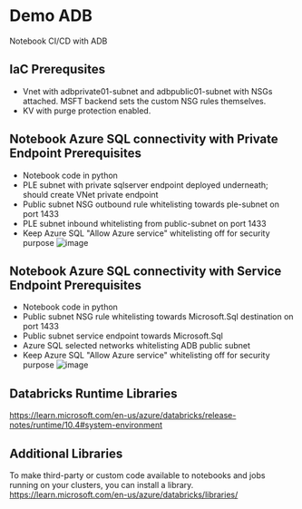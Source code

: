 # Demo ADB
Notebook CI/CD with ADB

## IaC Prerequsites
- Vnet with adbprivate01-subnet and adbpublic01-subnet with NSGs attached. MSFT backend sets the custom NSG rules themselves.
- KV with purge protection enabled.

## Notebook Azure SQL connectivity with Private Endpoint Prerequisites
- Notebook code in python
- PLE subnet with private sqlserver endpoint deployed underneath; should create VNet private endpoint
- Public subnet NSG outbound rule whitelisting towards ple-subnet on port 1433
- PLE subnet inbound whitelisting from public-subnet on port 1433
- Keep Azure SQL "Allow Azure service" whitelisting off for security purpose
![image](https://user-images.githubusercontent.com/67367858/191954451-e8f3ae4e-4b07-4f40-bc54-b105fb33f1f6.png)

## Notebook Azure SQL connectivity with Service Endpoint Prerequisites
- Notebook code in python
- Public subnet NSG rule whitelisting towards Microsoft.Sql destination on port 1433
- Public subnet service endpoint towards Microsoft.Sql
- Azure SQL selected networks whitelisting ADB public subnet
- Keep Azure SQL "Allow Azure service" whitelisting off for security purpose
![image](https://user-images.githubusercontent.com/67367858/191954659-c48be317-df17-4b61-aac0-2bcc8be7d2d4.png)

## Databricks Runtime Libraries
https://learn.microsoft.com/en-us/azure/databricks/release-notes/runtime/10.4#system-environment

## Additional Libraries
To make third-party or custom code available to notebooks and jobs running on your clusters, you can install a library.
https://learn.microsoft.com/en-us/azure/databricks/libraries/
